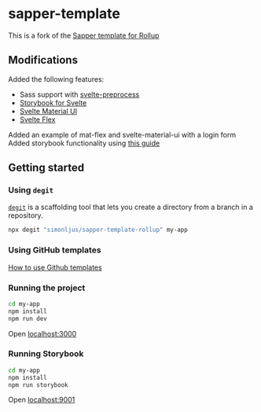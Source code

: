 # sapper-template

This is a fork of the [Sapper template for Rollup](https://github.com/sveltejs/sapper-template-rollup)


## Modifications
Added the following features:
* Sass support with [svelte-preprocess](https://github.com/kaisermann/svelte-preprocess)
* [Storybook for Svelte](https://github.com/storybookjs/storybook/tree/master/app/svelte)
* [Svelte Material UI](https://github.com/hperrin/svelte-material-ui)
* [Svelte Flex](https://github.com/himynameisdave/svelte-flex)

Added an example of mat-flex and svelte-material-ui with a login form 
Added storybook functionality using [ this guide](https://dev.to/droidmakk/the-3s-svelte-sass-and-storybook-5h5n)
## Getting started


### Using `degit`

[`degit`](https://github.com/Rich-Harris/degit) is a scaffolding tool that lets you create a directory from a branch in a repository.

```bash
npx degit "simonljus/sapper-template-rollup" my-app
```


### Using GitHub templates
[How to use Github templates](https://help.github.com/en/github/creating-cloning-and-archiving-repositories/creating-a-repository-from-a-template)
### Running the project

```bash
cd my-app
npm install
npm run dev
```
Open [localhost:3000](http://localhost:3000)

### Running Storybook

```bash
cd my-app
npm install
npm run storybook
```
Open [localhost:9001](http://localhost:9001)

